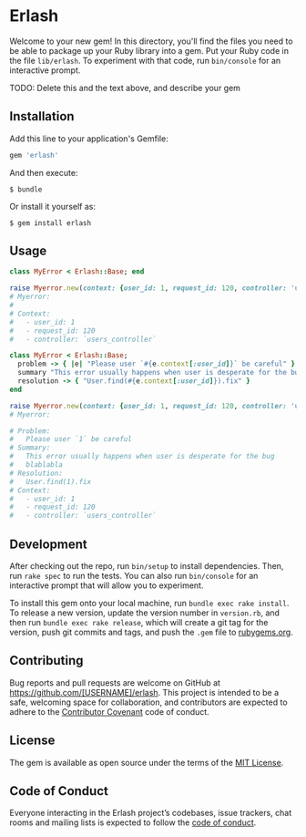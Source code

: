 # Erlash

Welcome to your new gem! In this directory, you'll find the files you need to be able to package up your Ruby library into a gem. Put your Ruby code in the file `lib/erlash`. To experiment with that code, run `bin/console` for an interactive prompt.

TODO: Delete this and the text above, and describe your gem

## Installation

Add this line to your application's Gemfile:

```ruby
gem 'erlash'
```

And then execute:

    $ bundle

Or install it yourself as:

    $ gem install erlash

## Usage

```ruby
class MyError < Erlash::Base; end

raise Myerror.new(context: {user_id: 1, request_id: 120, controller: 'users_controller'})
# Myerror:
#
# Context:
#   - user_id: 1
#   - request_id: 120
#   - controller: `users_controller`
```

```ruby
class MyError < Erlash::Base;
  problem -> { |e| "Please user `#{e.context[:user_id]}` be careful" }
  summary "This error usually happens when user is desperate for the bug"
  resolution -> { "User.find(#{e.context[:user_id]}).fix" }
end

raise Myerror.new(context: {user_id: 1, request_id: 120, controller: 'users_controller'})
# Myerror:

# Problem:
#   Please user `1` be careful
# Summary:
#   This error usually happens when user is desperate for the bug
#   blablabla
# Resolution:
#   User.find(1).fix
# Context:
#   - user_id: 1
#   - request_id: 120
#   - controller: `users_controller`
```

## Development

After checking out the repo, run `bin/setup` to install dependencies. Then, run `rake spec` to run the tests. You can also run `bin/console` for an interactive prompt that will allow you to experiment.

To install this gem onto your local machine, run `bundle exec rake install`. To release a new version, update the version number in `version.rb`, and then run `bundle exec rake release`, which will create a git tag for the version, push git commits and tags, and push the `.gem` file to [rubygems.org](https://rubygems.org).

## Contributing

Bug reports and pull requests are welcome on GitHub at https://github.com/[USERNAME]/erlash. This project is intended to be a safe, welcoming space for collaboration, and contributors are expected to adhere to the [Contributor Covenant](http://contributor-covenant.org) code of conduct.

## License

The gem is available as open source under the terms of the [MIT License](https://opensource.org/licenses/MIT).

## Code of Conduct

Everyone interacting in the Erlash project’s codebases, issue trackers, chat rooms and mailing lists is expected to follow the [code of conduct](https://github.com/[USERNAME]/erlash/blob/master/CODE_OF_CONDUCT.md).
